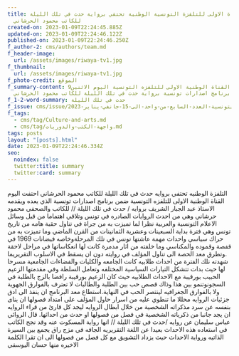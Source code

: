 ```yaml
---
title: القناة الاولى للتلفزة التونسية الوطنية تحتفي برواية حدث في تلك الليلة
  للكاتب محمود الحرشاني
created-on: 2023-01-09T22:24:45.885Z
updated-on: 2023-01-09T22:24:46.122Z
published-on: 2023-01-09T22:24:46.250Z
f_author-2: cms/authors/team.md
f_header-image:
  url: /assets/images/riwaya-tv1.jpg
f_thumbnail:
  url: /assets/images/riwaya-tv1.jpg
f_photo-credit: الموقع
f_summary-content: احتفت القناة الوطنية الاولى للتلفزه التونسية اليوم الاثنين9
  جانفي في برنامج اصدارات تونسية برواية حدث في تلك الليلة للكاتب محمود الحرشاني
f_1-2-word-summary: حدث في تلك الليلة
f_issue: cms/issue/الثقافيه-التونسية-العدد-السابع-من-واحد-الى-15-جانفي-يناير-2023.md
f_tags:
  - cms/tag/Culture-and-arts.md
  - cms/tag/واجهة-الكتب-والدوريات.md
tags: posts
layout: "[posts].html"
date: 2023-01-09T22:24:46.334Z
seo:
  noindex: false
  twitter:title: summary
  twitter:card: summary
---
```

التلفزة الوطنيه تحتفي بروايه حدث في تلك الليلة للكاتب محمود الحرشاني احتفت اليوم القناة الوطنية الاولى للتلفزه التونسية ضمن برنامج اصدارات تونسية الذي يعده ويقدمه الاستاذ عبد الجبار الشريف بروايه  / حدث في تلك الليلة // للكاتب والصحفي محمود حرشاني وهي من احدث الروايات الصادره في تونس وتلاقي اهتماما من قبل وسائل الاعلام التونسية والعربية نظرا لما تميزت به من جراة في تناول حقبة هامه من تاريخ تونس وهي فترة بداية السبعينات وعشرية الثمانينات من القرن الماضي وما تميزت به من حراك سياسي واحداث مهمة عاشتها تونس في تلك المرحلةوخاصه فيضانات 1969 في قفصة وقموده والمكناسي وما خلفته من اثار مدمرة كانت لها انعكاساتها في مراحل لاحقة .وتطرق معد الحصة الى تناول المؤلف في روايته دون ان يسقط في الاسلوب التقريريما شهدته نلك الفترة من احداث طلابيه كانت الجامعه والكليات والفضاءات الجامعية مسرحا لها حيث بدات تتشكل التيارات السياسية المختلفه وتعامل السلطة وفي مقدمتها الزعيم الحبيب بورقيبة مع الاحداث الطلابيه حيث كان الزعيم بورقيبة رافضا بالزج بالطلبة في السجونوتنمو بين هذا وذاك قصص حب بين الطلبة والطالبات لا تعترف بالفوارق الجهوية ولا بالفوارق الجغرافيه لينتصر الحب في النهاية.استطاع معد البرنامج ان ينفذ الى ادق جزئيات الروايه محللا  ما تنطوي عليه من اسرار حاول المؤلف على امتداد فصولها ان يناى بنفسه عن سرد مذكراته الشخصية من خلال ابطال الروايه ليجد كل قارئ من قراء الروايه ان يجد جانبا من ذكرياته الشخصية في فصل من فصولها او حدث من احداثها. قال الروائي عباس سليمان عن روايه /حدث في تلك الليلة // انها رواية المسكوت عنه وقد نجح الكاتب في استعاده هذه الاحداث بعيدا عن اللغة التقريريه الجافه في مزج راق يجمع بين السيرة الذاتيه ورواية الاحداث حيث يزداد التشويق مع كل فصل من فصولها الى ان تقرا الكلمة الاخيره منها حسان اليوسفي